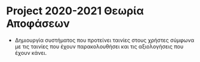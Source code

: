 # Project 2020-2021 Θεωρία Αποφάσεων

* Δημιουργία συστήματος που προτείνει ταινίες στους χρήστες σύμφωνα με τις ταινίες που έχουν παρακολουθήσει και τις αξιολογήσεις που έχουν κάνει.

